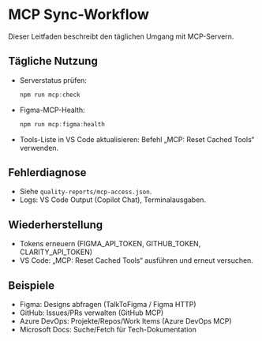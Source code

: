 # MCP Sync-Workflow

Dieser Leitfaden beschreibt den täglichen Umgang mit MCP-Servern.

## Tägliche Nutzung
- Serverstatus prüfen:
  ```powershell
  npm run mcp:check
  ```
- Figma-MCP-Health:
  ```powershell
  npm run mcp:figma:health
  ```
- Tools-Liste in VS Code aktualisieren: Befehl „MCP: Reset Cached Tools“ verwenden.

## Fehlerdiagnose
- Siehe `quality-reports/mcp-access.json`.
- Logs: VS Code Output (Copilot Chat), Terminalausgaben.

## Wiederherstellung
- Tokens erneuern (FIGMA_API_TOKEN, GITHUB_TOKEN, CLARITY_API_TOKEN)
- VS Code: „MCP: Reset Cached Tools“ ausführen und erneut versuchen.

## Beispiele
- Figma: Designs abfragen (TalkToFigma / Figma HTTP)
- GitHub: Issues/PRs verwalten (GitHub MCP)
- Azure DevOps: Projekte/Repos/Work Items (Azure DevOps MCP)
- Microsoft Docs: Suche/Fetch für Tech-Dokumentation
